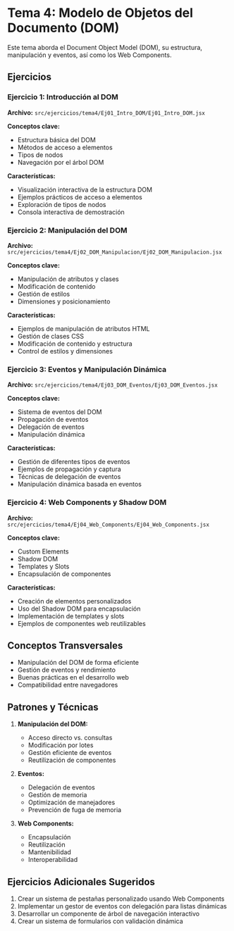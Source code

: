 # Tema 4: Modelo de Objetos del Documento (DOM)

Este tema aborda el Document Object Model (DOM), su estructura, manipulación y eventos, así como los Web Components.

## Ejercicios

### Ejercicio 1: Introducción al DOM

**Archivo:** `src/ejercicios/tema4/Ej01_Intro_DOM/Ej01_Intro_DOM.jsx`

**Conceptos clave:**

-   Estructura básica del DOM
-   Métodos de acceso a elementos
-   Tipos de nodos
-   Navegación por el árbol DOM

**Características:**

-   Visualización interactiva de la estructura DOM
-   Ejemplos prácticos de acceso a elementos
-   Exploración de tipos de nodos
-   Consola interactiva de demostración

### Ejercicio 2: Manipulación del DOM

**Archivo:** `src/ejercicios/tema4/Ej02_DOM_Manipulacion/Ej02_DOM_Manipulacion.jsx`

**Conceptos clave:**

-   Manipulación de atributos y clases
-   Modificación de contenido
-   Gestión de estilos
-   Dimensiones y posicionamiento

**Características:**

-   Ejemplos de manipulación de atributos HTML
-   Gestión de clases CSS
-   Modificación de contenido y estructura
-   Control de estilos y dimensiones

### Ejercicio 3: Eventos y Manipulación Dinámica

**Archivo:** `src/ejercicios/tema4/Ej03_DOM_Eventos/Ej03_DOM_Eventos.jsx`

**Conceptos clave:**

-   Sistema de eventos del DOM
-   Propagación de eventos
-   Delegación de eventos
-   Manipulación dinámica

**Características:**

-   Gestión de diferentes tipos de eventos
-   Ejemplos de propagación y captura
-   Técnicas de delegación de eventos
-   Manipulación dinámica basada en eventos

### Ejercicio 4: Web Components y Shadow DOM

**Archivo:** `src/ejercicios/tema4/Ej04_Web_Components/Ej04_Web_Components.jsx`

**Conceptos clave:**

-   Custom Elements
-   Shadow DOM
-   Templates y Slots
-   Encapsulación de componentes

**Características:**

-   Creación de elementos personalizados
-   Uso del Shadow DOM para encapsulación
-   Implementación de templates y slots
-   Ejemplos de componentes web reutilizables

## Conceptos Transversales

-   Manipulación del DOM de forma eficiente
-   Gestión de eventos y rendimiento
-   Buenas prácticas en el desarrollo web
-   Compatibilidad entre navegadores

## Patrones y Técnicas

1. **Manipulación del DOM:**

    - Acceso directo vs. consultas
    - Modificación por lotes
    - Gestión eficiente de eventos
    - Reutilización de componentes

2. **Eventos:**

    - Delegación de eventos
    - Gestión de memoria
    - Optimización de manejadores
    - Prevención de fuga de memoria

3. **Web Components:**
    - Encapsulación
    - Reutilización
    - Mantenibilidad
    - Interoperabilidad

## Ejercicios Adicionales Sugeridos

1. Crear un sistema de pestañas personalizado usando Web Components
2. Implementar un gestor de eventos con delegación para listas dinámicas
3. Desarrollar un componente de árbol de navegación interactivo
4. Crear un sistema de formularios con validación dinámica
